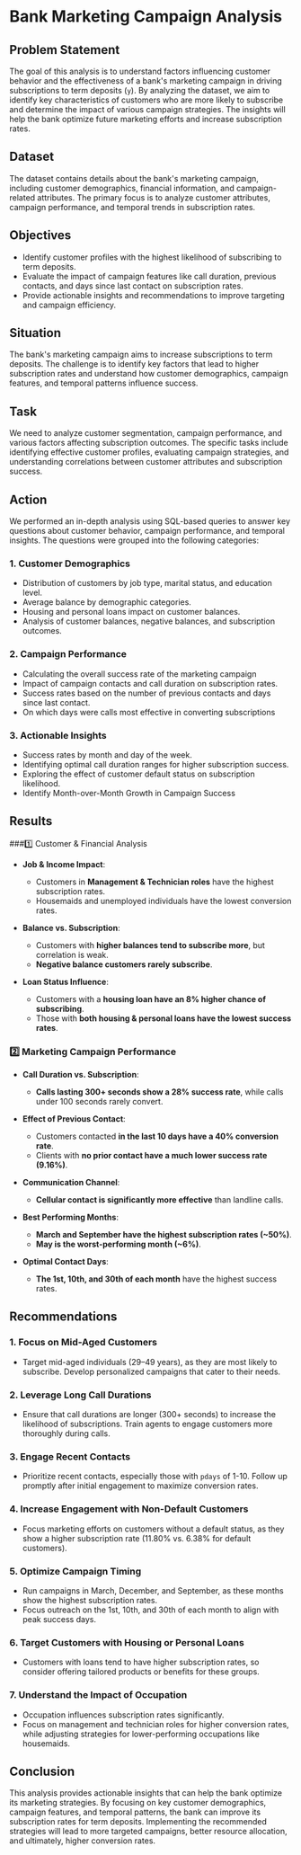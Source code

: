 # Bank Marketing Campaign Analysis

## Problem Statement
The goal of this analysis is to understand factors influencing customer behavior and the effectiveness of a bank's marketing campaign in driving subscriptions to term deposits (`y`). By analyzing the dataset, we aim to identify key characteristics of customers who are more likely to subscribe and determine the impact of various campaign strategies. The insights will help the bank optimize future marketing efforts and increase subscription rates.

## Dataset
The dataset contains details about the bank's marketing campaign, including customer demographics, financial information, and campaign-related attributes. The primary focus is to analyze customer attributes, campaign performance, and temporal trends in subscription rates.


## Objectives
- Identify customer profiles with the highest likelihood of subscribing to term deposits.
- Evaluate the impact of campaign features like call duration, previous contacts, and days since last contact on subscription rates.
- Provide actionable insights and recommendations to improve targeting and campaign efficiency.

## Situation
The bank's marketing campaign aims to increase subscriptions to term deposits. The challenge is to identify key factors that lead to higher subscription rates and understand how customer demographics, campaign features, and temporal patterns influence success.

## Task
We need to analyze customer segmentation, campaign performance, and various factors affecting subscription outcomes. The specific tasks include identifying effective customer profiles, evaluating campaign strategies, and understanding correlations between customer attributes and subscription success.

## Action
We performed an in-depth analysis using SQL-based queries to answer key questions about customer behavior, campaign performance, and temporal insights. The questions were grouped into the following categories:

### 1. Customer Demographics
- Distribution of customers by job type, marital status, and education level.
- Average balance by demographic categories.
- Housing and personal loans impact on customer balances.
- Analysis of customer balances, negative balances, and subscription outcomes.


### 2. Campaign Performance
- Calculating the overall success rate of the marketing campaign
- Impact of campaign contacts and call duration on subscription rates.
- Success rates based on the number of previous contacts and days since last contact.
- On which days were calls most effective in converting subscriptions
  

### 3. Actionable Insights
- Success rates by month and day of the week.
- Identifying optimal call duration ranges for higher subscription success.
- Exploring the effect of customer default status on subscription likelihood.
- Identify Month-over-Month Growth in Campaign Success

## Results

###1️⃣ Customer & Financial Analysis
- **Job & Income Impact**:
  - Customers in **Management & Technician roles** have the highest subscription rates.
  - Housemaids and unemployed individuals have the lowest conversion rates.

- **Balance vs. Subscription**:
  - Customers with **higher balances tend to subscribe more**, but correlation is weak.
  - **Negative balance customers rarely subscribe**.

- **Loan Status Influence**:
  - Customers with a **housing loan have an 8% higher chance of subscribing**.
  - Those with **both housing & personal loans have the lowest success rates**.


### 2️⃣ Marketing Campaign Performance
- **Call Duration vs. Subscription**:
  - **Calls lasting 300+ seconds show a 28% success rate**, while calls under 100 seconds rarely convert.
  
- **Effect of Previous Contact**:
  - Customers contacted **in the last 10 days have a 40% conversion rate**.
  - Clients with **no prior contact have a much lower success rate (9.16%)**.

- **Communication Channel**:
  - **Cellular contact is significantly more effective** than landline calls.

- **Best Performing Months**:
  - **March and September have the highest subscription rates (~50%)**.
  - **May is the worst-performing month (~6%)**.

- **Optimal Contact Days**:
  - **The 1st, 10th, and 30th of each month** have the highest success rates.


## Recommendations

### 1. Focus on Mid-Aged Customers
- Target mid-aged individuals (29–49 years), as they are most likely to subscribe. Develop personalized campaigns that cater to their needs.

### 2. Leverage Long Call Durations
- Ensure that call durations are longer (300+ seconds) to increase the likelihood of subscriptions. Train agents to engage customers more thoroughly during calls.

### 3. Engage Recent Contacts
- Prioritize recent contacts, especially those with `pdays` of 1-10. Follow up promptly after initial engagement to maximize conversion rates.

### 4. Increase Engagement with Non-Default Customers
- Focus marketing efforts on customers without a default status, as they show a higher subscription rate (11.80% vs. 6.38% for default customers).

### 5. Optimize Campaign Timing
- Run campaigns in March, December, and September, as these months show the highest subscription rates.
- Focus outreach on the 1st, 10th, and 30th of each month to align with peak success days.

### 6. Target Customers with Housing or Personal Loans
- Customers with loans tend to have higher subscription rates, so consider offering tailored products or benefits for these groups.

### 7. Understand the Impact of Occupation
- Occupation influences subscription rates significantly.
- Focus on management and technician roles for higher conversion rates, while adjusting strategies for lower-performing occupations like housemaids.

## Conclusion
This analysis provides actionable insights that can help the bank optimize its marketing strategies. By focusing on key customer demographics, campaign features, and temporal patterns, the bank can improve its subscription rates for term deposits. Implementing the recommended strategies will lead to more targeted campaigns, better resource allocation, and ultimately, higher conversion rates.
